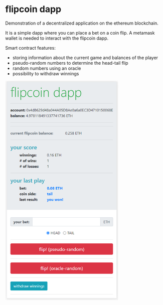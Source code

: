 # flipcoin dapp

Demonstration of a decentralized application on the ethereum blockchain.   

It is a simple dapp where you can place a bet on a coin flip. A metamask wallet is needed to interact with the flipcoin dapp.

Smart contract features: 
- storing information about the current game and balances of the player
- pseudo-random numbers to determine the head-tail flip 
- random numbers using an oracle
- possibility to withdraw winnings

<img src="https://github.com/tomas819/flipcoin/blob/main/flipcoin_dapp_1.PNG" align="left" height="700" width="360" >
